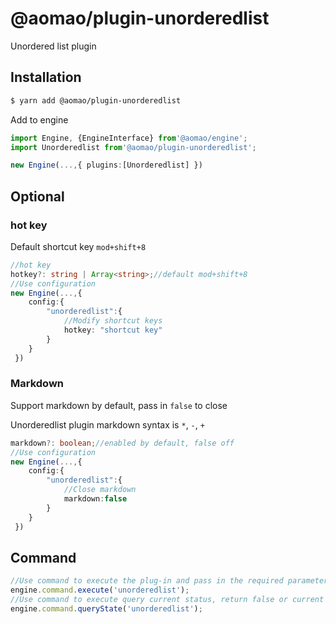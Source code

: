 # @aomao/plugin-unorderedlist

Unordered list plugin

## Installation

```bash
$ yarn add @aomao/plugin-unorderedlist
```

Add to engine

```ts
import Engine, {EngineInterface} from'@aomao/engine';
import Unorderedlist from'@aomao/plugin-unorderedlist';

new Engine(...,{ plugins:[Unorderedlist] })
```

## Optional

### hot key

Default shortcut key `mod+shift+8`

```ts
//hot key
hotkey?: string | Array<string>;//default mod+shift+8
//Use configuration
new Engine(...,{
    config:{
        "unorderedlist":{
            //Modify shortcut keys
            hotkey: "shortcut key"
        }
    }
 })
```

### Markdown

Support markdown by default, pass in `false` to close

Unorderedlist plugin markdown syntax is `*`, `-`, `+`

```ts
markdown?: boolean;//enabled by default, false off
//Use configuration
new Engine(...,{
    config:{
        "unorderedlist":{
            //Close markdown
            markdown:false
        }
    }
 })
```

## Command

```ts
//Use command to execute the plug-in and pass in the required parameters
engine.command.execute('unorderedlist');
//Use command to execute query current status, return false or current list plug-in name unorderedlist tasklist unorderedlist
engine.command.queryState('unorderedlist');
```
